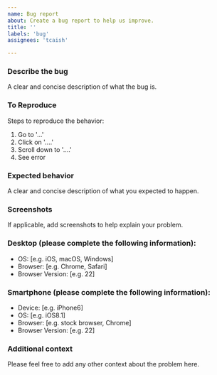 ```yaml
---
name: Bug report
about: Create a bug report to help us improve.
title: ''
labels: 'bug'
assignees: 'tcaish'

---
```


### Describe the bug
A clear and concise description of what the bug is.

### To Reproduce
Steps to reproduce the behavior:
1. Go to '...'
2. Click on '....'
3. Scroll down to '....'
4. See error

### Expected behavior
A clear and concise description of what you expected to happen.

### Screenshots
If applicable, add screenshots to help explain your problem.

### Desktop (please complete the following information):
 - OS: [e.g. iOS, macOS, Windows]
 - Browser: [e.g. Chrome, Safari]
 - Browser Version: [e.g. 22]

### Smartphone (please complete the following information):
 - Device: [e.g. iPhone6]
 - OS: [e.g. iOS8.1]
 - Browser: [e.g. stock browser, Chrome]
 - Browser Version: [e.g. 22]

### Additional context
Please feel free to add any other context about the problem here.
